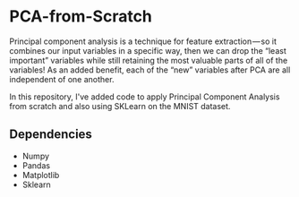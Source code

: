 # PCA-from-Scratch

Principal component analysis is a technique for feature extraction — so it combines our input variables in a specific way, then we can drop the “least important” variables while still retaining the most valuable parts of all of the variables! As an added benefit, each of the “new” variables after PCA are all independent of one another.

In this repository, I've added code to apply Principal Component Analysis from scratch and also using SKLearn on the MNIST dataset. 

## Dependencies ##

* Numpy
* Pandas
* Matplotlib
* Sklearn
